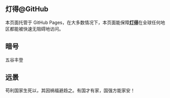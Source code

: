 ## 灯得@GitHub
本页面托管于 GitHub Pages，在大多数情况下，本页面能保障[**灯得**](https://dengget.github.io)在全球任何地区都能被快速无阻碍地访问。

## 暗号
五谷丰登

## 远景
苟利国家生死以，其因祸福避趋之。有国才有家，国强方能家安！
